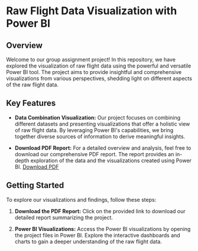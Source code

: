 
# Raw Flight Data Visualization with Power BI

## Overview

Welcome to our group assignment project! In this repository, we have explored the visualization of raw flight data using the powerful and versatile Power BI tool. The project aims to provide insightful and comprehensive visualizations from various perspectives, shedding light on different aspects of the raw flight data.

## Key Features

- **Data Combination Visualization:** Our project focuses on combining different datasets and presenting visualizations that offer a holistic view of raw flight data. By leveraging Power BI's capabilities, we bring together diverse sources of information to derive meaningful insights.

- **Download PDF Report:** For a detailed overview and analysis, feel free to download our comprehensive PDF report. The report provides an in-depth exploration of the data and the visualizations created using Power BI. [Download PDF](./file/BigDataGroup.pdf)

## Getting Started

To explore our visualizations and findings, follow these steps:

1. **Download the PDF Report:** Click on the provided link to download our detailed report summarizing the project.

2. **Power BI Visualizations:** Access the Power BI visualizations by opening the project files in Power BI. Explore the interactive dashboards and charts to gain a deeper understanding of the raw flight data.
